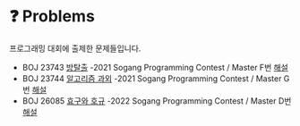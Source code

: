 # ❓ Problems
프로그래밍 대회에 출제한 문제들입니다.

* BOJ 23743 [방탈출](https://www.acmicpc.net/problem/23743)  -2021 Sogang Programming Contest / Master F번 [해설](https://upload.acmicpc.net/77b01dab-6138-42cc-9852-ed7e9d41d7c0/)
* BOJ 23744 [알고리즘 과외](https://www.acmicpc.net/problem/23744)  -2021 Sogang Programming Contest / Master G번 [해설](https://upload.acmicpc.net/77b01dab-6138-42cc-9852-ed7e9d41d7c0/)
* BOJ 26085 [효구와 호규](https://www.acmicpc.net/problem/26085)  -2022 Sogang Programming Contest / Master D번 [해설](https://upload.acmicpc.net/a34015bb-983f-4aef-9544-f381bddc8c16/)
